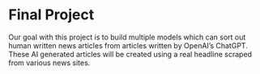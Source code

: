 # Final Project
Our goal with this project is to build multiple models which can sort out human
written news articles from articles written by OpenAI’s ChatGPT. These AI generated
articles will be created using a real headline scraped from various news sites.
